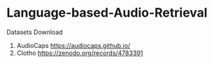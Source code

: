 # Language-based-Audio-Retrieval
Datasets Download
1. AudioCaps https://audiocaps.github.io/
2. Clotho https://zenodo.org/records/4783391
